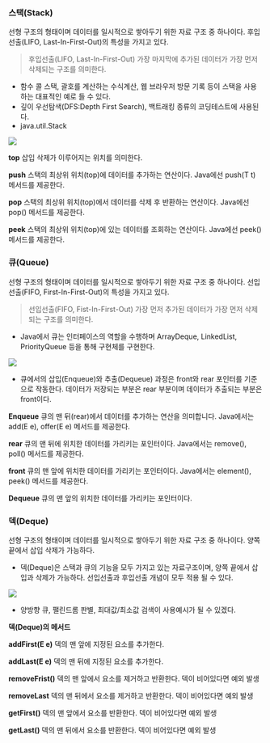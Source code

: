 ### 스택(Stack)

선형 구조의 형태이며 데이터를 일시적으로 쌓아두기 위한 자료 구조 중 하나이다. 후입선출(LIFO, Last-In-First-Out)의 특성을 가지고 있다.

> 후입선출(LIFO, Last-In-First-Out)
> 가장 마지막에 추가된 데이터가 가장 먼저 삭제되는 구조를 의미한다.

-  함수 콜 스택, 괄호를 계산하는 수식계산, 웹 브라우저 방문 기록 등이 스택을 사용하는 대표적인 예로 들 수 있다.
-  깊이 우선탐색(DFS:Depth First Search), 백트래킹 종류의 코딩테스트에 사용된다.
-  java.util.Stack

![](https://img1.daumcdn.net/thumb/R1280x0/?scode=mtistory2&fname=https%3A%2F%2Fblog.kakaocdn.net%2Fdn%2FslKK5%2FbtsDKcgRQKX%2F9TteTXUUNIBqL8vQ5IkIH1%2Fimg.png)

**top**
삽입 삭제가 이루어지는 위치를 의미한다.

**push**
스택의 최상위 위치(top)에 데이터를 추가하는 연산이다. Java에선 push(T t) 메서드를 제공한다.

**pop**
스택의 최상위 위치(top)에서 데이터를 삭제 후 반환하는 연산이다. Java에선 pop() 메서드를 제공한다.

**peek**
스택의 최상위 위치(top)에 있는 데이터를 조회하는 연산이다. Java에선 peek() 메서드를 제공한다.

### 큐(Queue)

선형 구조의 형태이며 데이터를 일시적으로 쌓아두기 위한 자료 구조 중 하나이다. 선입선출(FIFO, First-In-First-Out)의 특성을 가지고 있다.

> 선입선출(FIFO, Fist-In-First-Out)
> 가장 먼저 추가된 데이터가 가장 먼저 삭제되는 구조를 의미한다.

-  Java에서 큐는 인터페이스의 역할을 수행하며 ArrayDeque, LinkedList, PriorityQueue 등을 통해 구현체를 구현한다.

![](https://img1.daumcdn.net/thumb/R1280x0/?scode=mtistory2&fname=https%3A%2F%2Fblog.kakaocdn.net%2Fdn%2FmTm4F%2Fbtr1QyhCtBn%2F1KTgwXKxnVuLcTazteaq3k%2Fimg.png)

-  큐에서의 삽입(Enqueue)와 추출(Dequeue) 과정은 front와 rear 포인터를 기준으로 작동한다. 데이터가 저장되는 부분은 rear 부분이며 데이터가 추출되는 부분은 front이다.

**Enqueue**
큐의 맨 뒤(rear)에서 데이터를 추가하는 연산을 의미합니다. Java에서는 add(E e), offer(E e) 메서드를 제공한다.

**rear**
큐의 맨 뒤에 위치한 데이터를 가리키는 포인터이다. Java에서는 remove(), poll() 메서드를 제공한다.

**front**
큐의 맨 앞에 위치한 데이터를 가리키는 포인터이다. Java에서는 element(), peek() 메서드를 제공한다.

**Dequeue**
큐의 맨 앞의 위치한 데이터를 가리키는 포인터이다.

### 덱(Deque)

선형 구조의 형태이며 데이터를 일시적으로 쌓아두기 위한 자료 구조 중 하나이다. 양쪽 끝에서 삽입 삭제가 가능하다.

-  덱(Deque)은 스택과 큐의 기능을 모두 가지고 있는 자료구조이며, 양쪽 끝에서 삽입과 삭제가 가능하다. 선입선출과 후입선출 개념이 모두 적용 될 수 있다.

![](https://img1.daumcdn.net/thumb/R1280x0/?scode=mtistory2&fname=https%3A%2F%2Fblog.kakaocdn.net%2Fdn%2Fc2mvuK%2Fbtr16khBqJq%2FlSWjtXVPYPrlRKDeE8DAy1%2Fimg.png)

-  양방향 큐, 팰린드롬 판별, 최대값/최소값 검색이 사용예시가 될 수 있겠다.

**덱(Deque)의 메서드**

**addFirst(E e)**
덱의 맨 앞에 지정된 요소를 추가한다.

**addLast(E e)**
덱의 맨 뒤에 지정된 요소를 추가한다.

**removeFrist()**
덱의 맨 앞에서 요소를 제거하고 반환한다. 덱이 비어있다면 예외 발생

**removeLast**
덱의 맨 뒤에서 요소를 제거하고 반환한다. 덱이 비어있다면 예외 발생

**getFirst()**
덱의 맨 앞에서 요소를 반환한다. 덱이 비어있다면 예외 발생

**getLast()**
덱의 맨 뒤에서 요소를 반환한다. 덱이 비어있다면 예외 발생
